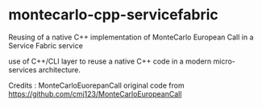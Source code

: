 
# montecarlo-cpp-servicefabric
Reusing of a native C++ implementation of MonteCarlo European Call in a Service Fabric service

use of C++/CLI layer to reuse a native C++ code in a modern micro-services architecture.  

Credits :
MonteCarloEuorepanCall original code from https://github.com/cmj123/MonteCarloEuropeanCall
